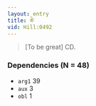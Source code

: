 ```yaml
---
layout: entry
title: ཆེ་
vid: Hill:0492
---
```

> [To be great] CD\.


### Dependencies (N = 48)
* `arg1` 39
* `aux` 3
* `obl` 1
